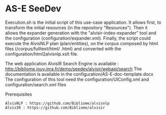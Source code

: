 # AS-E SeeDev
Execution.sh is the initial script of this use-case application. It allows first, to transform the initial resources (in the repository "Resources"). Then it allows the expander generation with the "alvisir-index-expander" tool and the configuration (configuration/expander.xml). Finally, the script could execute the AlvisNLP plan (plan/entities), on the corpus composed by html files (/corpus/fulltext/html/ .html) and converted with the configuration/html2alvisnlp.xslt file. 

The web application AlvisIR Search Engine is available : http://bibliome.jouy.inra.fr/demo/seedev/alvisir/webapi/search 
The documentation is available in the configuration/AS-E-doc-template.docx
The configuration of this tool need the configuration/UIConfig.xml and configuration/search.xml files 

Prerequisites

    AlvisNLP : https://github.com/Bibliome/alvisnlp
    AlvisIR : https://github.com/Bibliome/alvisir 
